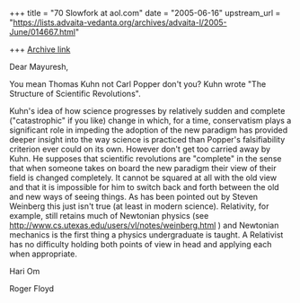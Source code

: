 +++
title = "70 Slowfork at aol.com"
date = "2005-06-16"
upstream_url = "https://lists.advaita-vedanta.org/archives/advaita-l/2005-June/014667.html"

+++
[Archive link](https://lists.advaita-vedanta.org/archives/advaita-l/2005-June/014667.html)


Dear Mayuresh,

You mean Thomas Kuhn not Carl Popper don't you? Kuhn wrote "The Structure of 
Scientific Revolutions".

Kuhn's idea of how science progresses by relatively sudden and complete 
("catastrophic" if you like) change in which, for a time, conservatism plays a 
significant role in impeding the adoption of the new paradigm has provided deeper 
insight into the way science is practiced than Popper's falsifiability 
criterion ever could on its own. However don't get too carried away by Kuhn. He 
supposes that scientific revolutions are "complete" in the sense that when someone 
takes on board the new paradigm their view of their field is changed 
completely. It cannot be squared at all with the old view and that it is impossible for 
him to switch back and forth between the old and new ways of seeing things. 
As has been  pointed out by Steven Weinberg this just isn't true (at least in 
modern science). Relativity, for example, still retains much of  Newtonian 
physics (see http://www.cs.utexas.edu/users/vl/notes/weinberg.html ) and Newtonian 
mechanics is the first thing a physics undergraduate is taught. A Relativist 
has no difficulty holding both points of view in head and applying each when 
appropriate.

Hari Om

Roger Floyd


